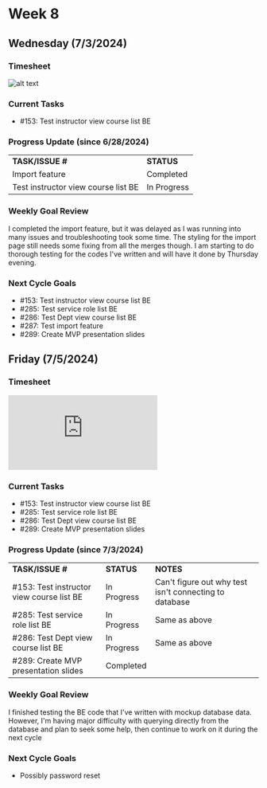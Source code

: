 
# Week 8

## Wednesday (7/3/2024)

### Timesheet
![alt text](https://github.com/UBCO-COSC499-Summer-2024/team-6-capstone-team_6ix/blob/adamsLogs/docs/weekly%20logs/Adams%20Chen/Clockify%20images/Clockify_July_3.jpg)

### Current Tasks
  * #153: Test instructor view course list BE

### Progress Update (since 6/28/2024)
<table>
    <tr>
        <td><strong>TASK/ISSUE #</strong>
        </td>
        <td><strong>STATUS</strong>
        </td>
    </tr>
    <tr>
        <!-- Task/Issue # -->
        <td>Import feature
        </td>
        <!-- Status -->
        <td>Completed
        </td>
    </tr>
    <tr>
        <!-- Task/Issue # -->
        <td>Test instructor view course list BE
        </td>
        <!-- Status -->
        <td>In Progress
        </td>
    </tr>
</table>

### Weekly Goal Review
I completed the import feature, but it was delayed as I was running into many issues and troubleshooting took some time. The styling for the import page still needs some fixing from all the merges though. I am starting to do thorough testing for the codes I've written and will have it done by Thursday evening.

### Next Cycle Goals
  * #153: Test instructor view course list BE
  * #285: Test service role list BE
  * #286: Test Dept view course list BE
  * #287: Test import feature
  * #289: Create MVP presentation slides

<!--------------------------------------------------------------------------------------------------------------------------------------------------------------------------------------------->
## Friday (7/5/2024)

### Timesheet
![alt text](https://github.com/UBCO-COSC499-Summer-2024/team-6-capstone-team_6ix/blob/adamsLogs/docs/weekly%20logs/Adams%20Chen/Clockify%20images/Clockify_July_5.pdf)

### Current Tasks
  * #153: Test instructor view course list BE
  * #285: Test service role list BE
  * #286: Test Dept view course list BE
  * #289: Create MVP presentation slides

### Progress Update (since 7/3/2024)
<table>
    <tr>
        <td><strong>TASK/ISSUE #</strong>
        </td>
        <td><strong>STATUS</strong>
        </td>
        <td><strong>NOTES</strong>
        </td>
    </tr>
    <tr>
        <!-- Task/Issue # -->
        <td> #153: Test instructor view course list BE
        </td>
        <!-- Status -->
        <td>In Progress
        </td>
        <!-- Notes -->
        <td>Can't figure out why test isn't connecting to database
        </td>
    </tr>
    <tr>
        <!-- Task/Issue # -->
        <td>#285: Test service role list BE
        </td>
        <!-- Status -->
        <td>In Progress
        </td>
        <!-- Notes -->
        <td>Same as above
        </td>
    </tr>
    <tr>
        <!-- Task/Issue # -->
        <td>#286: Test Dept view course list BE
        </td>
        <!-- Status -->
        <td>In Progress
        </td>
        <!-- Notes -->
        <td>Same as above
        </td>
    </tr>
    <tr>
        <!-- Task/Issue # -->
        <td>#289: Create MVP presentation slides
        </td>
        <!-- Status -->
        <td>Completed
        </td>
        <!-- Notes -->
        <td>
        </td>
    </tr>
</table>

### Weekly Goal Review
I finished testing the BE code that I've written with mockup database data. However, I'm having major difficulty with querying directly from the database and plan to seek some help, then continue to work on it during the next cycle

### Next Cycle Goals
  * Possibly password reset


